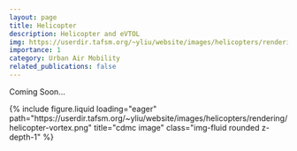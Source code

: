 ```yaml
---
layout: page
title: Helicopter
description: Helicopter and eVTOL
img: https://userdir.tafsm.org/~yliu/website/images/helicopters/rendering/helicopter-ball-1.png
importance: 1
category: Urban Air Mobility
related_publications: false
---
```


Coming Soon...

<div class="row">
    <div class="col-sm mt-3 mt-md-0">
        {% include figure.liquid loading="eager" path="https://userdir.tafsm.org/~yliu/website/images/helicopters/rendering/helicopter-vortex.png" title="cdmc image" class="img-fluid rounded z-depth-1" %}
    </div>
</div>
